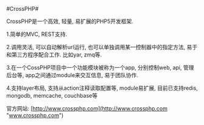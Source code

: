 #CrossPHP#

CrossPHP是一个高效, 轻量, 易扩展的PHP5开发框架.

1.简单的MVC, REST支持.

2.调用灵活, 可以自动解析url运行, 也可以单独调用某一控制器中的指定方法, 易于和第三方程序配合工作. 比如yar, zmq等.

3.在一个CossPHP项目中一个功能模块被称为一个app, 分别控制web, api, 管理后台等, app之间通过module来交互信息, 易于团队协作.

4.支持layer布局, 支持从action注释读取配置等, module易扩展, 目前已支持redis, mongodb, memcache, couchbase等

官方网站: [http://www.crossphp.com](http://www.crossphp.com "www.crossphp.com")